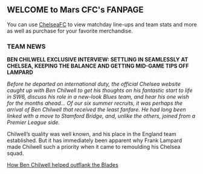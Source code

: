 ## WELCOME to Mars CFC's FANPAGE


You can use [ChelseaFC](https://www.chelseafc.com/en) to view matchday line-ups and team stats and more as well as purchase for your favorite merchandise.

### TEAM NEWS

**BEN CHILWELL EXCLUSIVE INTERVIEW: SETTLING IN SEAMLESSLY AT CHELSEA, KEEPING THE BALANCE AND GETTING MID-GAME TIPS OFF LAMPARD**

_Before he departed on international duty, the official Chelsea website caught up with Ben Chilwell to get his thoughts on his fantastic start to life in SW6, discuss his role in a new-look Blues team, and hear his one wish for the months ahead…
Of our six summer recruits, it was perhaps the arrival of Ben Chilwell that received the least fanfare. He had long been linked with a move to Stamford Bridge, and, unlike the others, joined from a Premier League side._ 

Chilwell’s quality was well known, and his place in the England team established. But it has immediately been apparent why Frank Lampard made Chilwell such a priority when it came to remoulding his Chelsea squad.

[How Ben Chilwell helped outflank the Blades](https://www.chelseafc.com/en/news/2020/11/08/the-debrief--chelsea-vs-sheffield-united?utm_campaign=SEO&utm_medium=internallink&utm_source=web)
